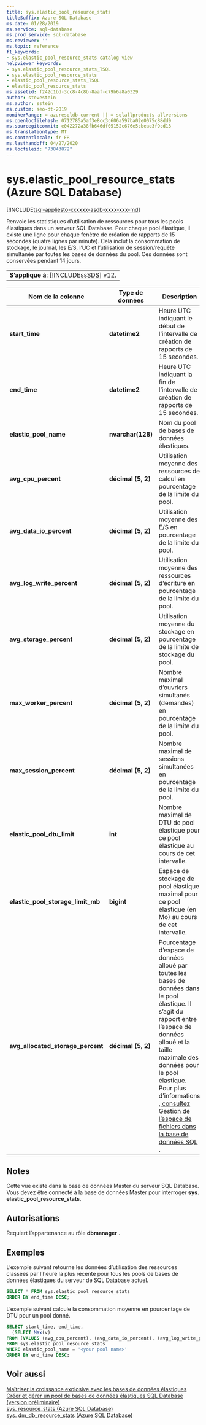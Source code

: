 ```yaml
---
title: sys.elastic_pool_resource_stats
titleSuffix: Azure SQL Database
ms.date: 01/28/2019
ms.service: sql-database
ms.prod_service: sql-database
ms.reviewer: ''
ms.topic: reference
f1_keywords:
- sys.elastic_pool_resource_stats catalog view
helpviewer_keywords:
- sys.elastic_pool_resource_stats_TSQL
- sys.elastic_pool_resource_stats
- elastic_pool_resource_stats_TSQL
- elastic_pool_resource_stats
ms.assetid: f242c1bd-3cc8-4c8b-8aaf-c79b6a8a0329
author: stevestein
ms.author: sstein
ms.custom: seo-dt-2019
monikerRange: = azuresqldb-current || = sqlallproducts-allversions
ms.openlocfilehash: 0712785a5af3e8cc3c606a597ba02e0075c88dd9
ms.sourcegitcommit: e042272a38fb646df05152c676e5cbeae3f9cd13
ms.translationtype: MT
ms.contentlocale: fr-FR
ms.lasthandoff: 04/27/2020
ms.locfileid: "73843872"
---
```

# <a name="syselastic_pool_resource_stats-azure-sql-database"></a>sys.elastic_pool_resource_stats (Azure SQL Database)
[!INCLUDE[tsql-appliesto-xxxxxx-asdb-xxxx-xxx-md](../../includes/tsql-appliesto-xxxxxx-asdb-xxxx-xxx-md.md)]

  Renvoie les statistiques d’utilisation de ressources pour tous les pools élastiques dans un serveur SQL Database. Pour chaque pool élastique, il existe une ligne pour chaque fenêtre de création de rapports de 15 secondes (quatre lignes par minute). Cela inclut la consommation de stockage, le journal, les E/S, l’UC et l’utilisation de session/requête simultanée par toutes les bases de données du pool. Ces données sont conservées pendant 14 jours. 
  
||  
|-|  
|**S’applique à**: [!INCLUDE[ssSDS](../../includes/sssds-md.md)] v12.|  
  
|Nom de la colonne|Type de données|Description|  
|-----------------|---------------|-----------------|  
|**start_time**|**datetime2**|Heure UTC indiquant le début de l’intervalle de création de rapports de 15 secondes.|  
|**end_time**|**datetime2**|Heure UTC indiquant la fin de l’intervalle de création de rapports de 15 secondes.|  
|**elastic_pool_name**|**nvarchar(128)**|Nom du pool de bases de données élastiques.|  
|**avg_cpu_percent**|**décimal (5, 2)**|Utilisation moyenne des ressources de calcul en pourcentage de la limite du pool.|  
|**avg_data_io_percent**|**décimal (5, 2)**|Utilisation moyenne des E/S en pourcentage de la limite du pool.|  
|**avg_log_write_percent**|**décimal (5, 2)**|Utilisation moyenne des ressources d’écriture en pourcentage de la limite du pool.|  
|**avg_storage_percent**|**décimal (5, 2)**|Utilisation moyenne du stockage en pourcentage de la limite de stockage du pool.|  
|**max_worker_percent**|**décimal (5, 2)**|Nombre maximal d’ouvriers simultanés (demandes) en pourcentage de la limite du pool.|  
|**max_session_percent**|**décimal (5, 2)**|Nombre maximal de sessions simultanées en pourcentage de la limite du pool.|  
|**elastic_pool_dtu_limit**|**int**|Nombre maximal de DTU de pool élastique pour ce pool élastique au cours de cet intervalle.|  
|**elastic_pool_storage_limit_mb**|**bigint**|Espace de stockage de pool élastique maximal pour ce pool élastique (en Mo) au cours de cet intervalle.|
|**avg_allocated_storage_percent**|**décimal (5, 2)**|Pourcentage d’espace de données alloué par toutes les bases de données dans le pool élastique.  Il s’agit du rapport entre l’espace de données alloué et la taille maximale des données pour le pool élastique.  Pour plus d’informations [, consultez Gestion de l’espace de fichiers dans la base de données SQL](https://docs.microsoft.com/azure/sql-database/sql-database-file-space-management) .|  
  
## <a name="remarks"></a>Notes

 Cette vue existe dans la base de données Master du serveur SQL Database. Vous devez être connecté à la base de données Master pour interroger **sys. elastic_pool_resource_stats**.  
  
## <a name="permissions"></a>Autorisations

 Requiert l’appartenance au rôle **dbmanager** .  
  
## <a name="examples"></a>Exemples

 L’exemple suivant retourne les données d’utilisation des ressources classées par l’heure la plus récente pour tous les pools de bases de données élastiques du serveur de SQL Database actuel.  
  
```sql
SELECT * FROM sys.elastic_pool_resource_stats
ORDER BY end_time DESC;  
```

 L’exemple suivant calcule la consommation moyenne en pourcentage de DTU pour un pool donné.  

```sql
SELECT start_time, end_time,
  (SELECT Max(v)
FROM (VALUES (avg_cpu_percent), (avg_data_io_percent), (avg_log_write_percent)) AS value(v)) AS [avg_DTU_percent]
FROM sys.elastic_pool_resource_stats
WHERE elastic_pool_name = '<your pool name>'
ORDER BY end_time DESC;  
```

## <a name="see-also"></a>Voir aussi

 [Maîtriser la croissance explosive avec les bases de données élastiques](https://azure.microsoft.com/documentation/articles/sql-database-elastic-pool/)   
 [Créer et gérer un pool de bases de données élastiques SQL Database (version préliminaire)](https://azure.microsoft.com/documentation/articles/sql-database-elastic-pool-portal/)   
 [sys. resource_stats &#40;Azure SQL Database&#41;](../../relational-databases/system-catalog-views/sys-resource-stats-azure-sql-database.md)   
 [sys. dm_db_resource_stats &#40;Azure SQL Database&#41;](../../relational-databases/system-dynamic-management-views/sys-dm-db-resource-stats-azure-sql-database.md)  
  
  
